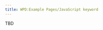 ```yaml
---
title: WPD:Example Pages/JavaScript keyword
---
```

<p>TBD
</p>
<!-- Saved in parser cache with key wpwiki:pcache:idhash:209-0!*!*!*!*!*!*!esi=1 and timestamp 20150731181601 and revision id 755
 -->
